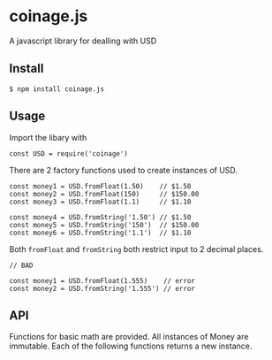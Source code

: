 # coinage.js

A javascript library for dealling with USD

## Install

```
$ npm install coinage.js
```

## Usage

Import the libary with

```
const USD = require('coinage')

```

There are 2 factory functions used to create instances of USD.

```
const money1 = USD.fromFloat(1.50)    // $1.50
const money2 = USD.fromFloat(150)     // $150.00
const money3 = USD.fromFloat(1.1)     // $1.10

const money4 = USD.fromString('1.50') // $1.50
const money5 = USD.fromString('150')  // $150.00
const money6 = USD.fromString('1.1')  // $1.10

```

Both `fromFloat` and `fromString` both restrict input to 2 decimal places.

```
// BAD

const money1 = USD.fromFloat(1.555)    // error
const money2 = USD.fromString('1.555') // error
```

## API

Functions for basic math are provided.  All instances of Money are immutable.  Each of the following functions returns a new instance.
